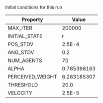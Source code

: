 Initial conditions for this run

| Property     | Value     |
|--------------|-----------|
|MAX_ITER|200000|
|INITIAL_STATE|r|
|POS_STDV|2.5E-4|
|ANG_STDV|0.2|
|NUM_AGENTS|70|
|ALPHA| 0.785398163|
|PERCEIVED_WEIGHT|6.283185307|
|THRESHOLD|20.0|
|VELOCITY|2.5E-5|